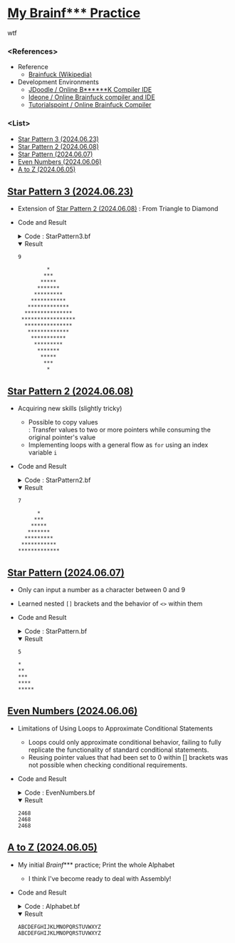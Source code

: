 # [My Brainf*** Practice](/README.md#brainf)

wtf


### **\<References>**

- Reference
  - [Brainfuck (Wikipedia)](https://en.wikipedia.org/wiki/Brainfuck)
- Development Environments
  - [JDoodle / Online B******K Compiler IDE](https://www.jdoodle.com/execute-b******k-online)
  - [Ideone / Online Brainfuck compiler and IDE](https://ideone.com/l/brainfuck)
  - [Tutorialspoint / Online Brainfuck Compiler](https://www.tutorialspoint.com/execute_brainfk_online.php)


### **\<List>**

- [Star Pattern 3 (2024.06.23)](#star-pattern-3-20240623)
- [Star Pattern 2 (2024.06.08)](#star-pattern-2-20240608)
- [Star Pattern (2024.06.07)](#star-pattern-20240607)
- [Even Numbers (2024.06.06)](#even-numbers-20240606)
- [A to Z (2024.06.05)](#a-to-z-20240605)


## [Star Pattern 3 (2024.06.23)](#list)

- Extension of [Star Pattern 2 (2024.06.08)](#star-pattern-2-20240608) : From Triangle to Diamond
- Code and Result
  <details>
    <summary>Code : StarPattern3.bf</summary>

    ```brainfuck
    # Set constants
    ptr0 ++++                                                   # Let ptr0 = 4
    [ ptr0 > ptr1 +++++ +++++ < ptr0 - ]                        # Let ptr1 = (10 * 4) = 40
    > [ ptr1 > ptr2 + > ptr3 + > ptr4 + <<< ptr1 - ]            # Move ptr1 to ptr2 ptr3 ptr4
    > ptr2 +++++ +++                                            # Let ptr2 = 48 ('0')
    > ptr3 ++                                                   # Let ptr3 = 42 ('*')
    > ptr4 ----- ---                                            # Let ptr4 = 32 (Space)
    > ptr5 +++++ +++++                                          # Let ptr5 = 10 (LF)
    ```
    ```brainfuck
    # Input a number
    > ptr6 ,                                                    # Input ptr6 between '0' and '9'
    <<<< [ ptr2 >>>> ptr6 - <<<< ptr2 - ]                       # Convert ptr6 from char to int (ptr6 minus '0')
    >>>> [ ptr6 > ptr7 + > ptr8 + >>>> prt12 + <<<<< < ptr6 -]  # Move ptr6 to ptr7 ptr8 ptr12
    >>>> ptr10 +                                                # Let ptr10 = 1
    ```
    ```brainfuck
    # Phase 1 : Increase stars and decrease spaces
    <<<
    [ ptr7                                                      # ptr7: The loop times
      > [ ptr8 <<<< ptr4 . >>>>> ptr9 + < ptr8 - ]              # ptr8 & ptr9 : The number of spaces
      >> [ ptr10 <<<<< << ptr3 . >>>>> >>> ptr11 + < ptr10 - ]  # ptr10 & ptr11 : The number of stars
      > [ ptr11 < ptr10 + > ptr11 - ] < ptr10 ++                # Recover ptr10 from ptr11 and add 2
      < [ ptr9 < ptr8 + > ptr9 - ] < ptr8 -                     # Recover ptr8 from ptr9 and subtract 1
      <<< ptr5 .                                                # Line replacement
      >> ptr7 -
    ]
    ```
    ```brainfuck
    # Phase 2 : Increase spaces and decrease stars
    > ptr8 ++                                                   # Add 2 to ptr8
    >> ptr10 ----                                               # Subtract 2 from ptr10
    >> [ ptr12 <<<<< ptr7 + >>>>> ptr12 -]                      # Move ptr12 to ptr7
    <<<<<
    ptr7 -                                                      # Subtract 1 from ptr7
    [ ptr7                                                      # ptr7: The loop times
      > [ ptr8 <<<< ptr4 . >>>>> ptr9 + < ptr8 - ]              # ptr8 & ptr9: The number of spaces
      >> [ ptr10 <<<<< << ptr3 . >>>>> >>> ptr11 + < ptr10 - ]  # ptr10 & ptr11: The number of stars
      > [ ptr11 < ptr10 + > ptr11 - ] < ptr10 --                # Recover ptr10 from ptr11 and suptract 2
      < [ ptr9 < ptr8 + > ptr9 - ] < ptr8 +                     # Recover ptr8 from ptr9 and add 1
      <<< ptr5 .                                                # Line replacement
      >> ptr7 -
    ]
    ```
  </details>
  <details open="">
    <summary>Result</summary>

    ```brainfuck
    9
    ```
    ```brainfuck
             *
            ***
           *****
          *******
         *********
        ***********
       *************
      ***************
     *****************
      ***************
       *************
        ***********
         *********
          *******
           *****
            ***
             *
    ```
  </details>


## [Star Pattern 2 (2024.06.08)](#list)

- Acquiring new skills (slightly tricky)
  - Possible to copy values  
    : Transfer values to two or more pointers while consuming the original pointer's value
  - Implementing loops with a general flow as `for` using an index variable `i`
- Code and Result
  <details>
    <summary>Code : StarPattern2.bf</summary>

    ```brainfuck
    # Set constants
    < ptr0 ++++                                                 # Let ptr0 = 4
    [ ptr0 > ptr1 +++++ +++++ < ptr0 - ]                        # Let ptr1 = (10 * 4) = 40
    > [ ptr1 > ptr2 + > ptr3 + > ptr4 + <<< ptr1 - ]            # Move ptr1 to ptr2 ptr3 ptr4
    > ptr2 +++++ +++                                            # Let ptr2 = 48 ('0')
    > ptr3 ++                                                   # Let ptr3 = 42 ('*')
    > ptr4 ----- ---                                            # Let ptr4 = 32 (Space)
    > ptr5 +++++ +++++                                          # Let ptr5 = 10 (LF)

    # Input a number
    > ptr6 ,                                                    # Input ptr6 between '0' and '9'
    <<<< [ ptr2 >>>> ptr6 - <<<< ptr2 - ]                       # Convert ptr6 from char to int (ptr6 minus '0')
    >>>> [ ptr6 > ptr7 + > ptr8 + << ptr6 -]                    # Move ptr6 to ptr7 and ptr8
    >>>> ptr10 +                                                # Let ptr10 = 1

    # Print the pattern with general loop statement
    <<<
    [ ptr7                                                      # ptr7: The loop times
      > [ ptr8 <<<< ptr4 . >>>>> ptr9 + < ptr8 - ]              # ptr8 & ptr9: The number of spaces
      >> [ ptr10 <<<<< << ptr3 . >>>>> >>> ptr11 + < ptr10 - ]  # ptr10 & ptr11: The number of stars
      > [ ptr11 < ptr10 + > ptr11 - ] < ptr10 ++                # Recover ptr10 from ptr11 and add 2
      < [ ptr9 < ptr8 + > ptr9 - ] < ptr8 -                     # Recover ptr8 from ptr9 and subtract 1
      <<< ptr5 .                                                # Line replacement
      >> ptr7 -
    ]
    ```
  </details>
  <details open="">
    <summary>Result</summary>

    ```brainfuck
    7
    ```
    ```brainfuck
          *
         ***
        *****
       *******
      *********
     ***********
    *************
    ```
  </details>


## [Star Pattern (2024.06.07)](#list)

- Only can input a number as a character between 0 and 9
- Learned nested `[]` brackets and the behavior of `<>` within them
- Code and Result
  <details>
    <summary>Code : StarPattern.bf</summary>

    ```brainfuck
    < ptr0 +++++
    [ > ptr1 +++++ +++++ < ptr0 - ] > ptr1 --                   # Let ptr1 = (10 * 5) minus 2 = 48('0')
    < ptr0 ++++
    [ >> ptr2 +++++ +++++ << ptr0 - ] >> ptr2 ++                # Let ptr2 = (10 * 4) plus 2 = 42('*')
    > ptr3 +++++ +++++                                          # Let ptr3 = 10 (LF)

    > prt4 ,                                                    # Input ptr4 between '0' and '9'
    <<< [ >>> ptr4 - <<< ptr1 - ]                               # Convert ptr4 from char to int (ptr4 minus '0')

    >>> ptr4
    [   << ptr2 .           > ptr3 . > ptr4 -
      [ << ptr2 ..          > ptr3 . > ptr4 -
      [ << ptr2 ...         > ptr3 . > ptr4 -
      [ << ptr2 ....        > ptr3 . > ptr4 -
      [ << ptr2 .....       > ptr3 . > ptr4 -
      [ << ptr2 ..... .     > ptr3 . > ptr4 -
      [ << ptr2 ..... ..    > ptr3 . > ptr4 -
      [ << ptr2 ..... ...   > ptr3 . > ptr4 -
      [ << ptr2 ..... ....  > ptr3 . > ptr4 - ]]]]] ]]]]
    ```
  </details>
  <details open="">
    <summary>Result</summary>

    ```brainfuck
    5
    ```
    ```brainfuck
    *
    **
    ***
    ****
    *****
    ```
  </details>


## [Even Numbers (2024.06.06)](#list)

- Limitations of Using Loops to Approximate Conditional Statements
  - Loops could only approximate conditional behavior, failing to fully replicate the functionality of standard conditional statements.
  - Reusing pointer values that had been set to 0 within [] brackets was not possible when checking conditional requirements.
- Code and Result
  <details>
    <summary>Code : EvenNumbers.bf</summary>

    ```brainfuck
    # 1) Add 2 from 48('0') 4 times at ptr0

    ptr0 +++++ +++++ +++++ +++++ +++++ +++++ +++++ +++++ +++++ +++  # Let ptr0 = 48('0')
         ++. ++. ++. ++.                                            # Print 2 4 6 8
    ```
    ```brainfuck
    # 2) Use Loop statement

    ptr0 [-]                                                        # Reset ptr0 as 0
         +++++ +++++ . [-]                                          # Let ptr0 = 10 (LF) & Line replacement & Reset ptr0

    ptr0 +++++                                                      # Let ptr0 = 5
    [ > ptr1 +++++ +++++ < ptr0 -] > ptr1 --                        # Let ptr1 = (10 * 5) minus 2 = 48('0')

    < ptr0 ++++                                                     # Let ptr0 = 4
    [ > ptr1 ++ . < ptr0 - ]                                        # Print 2 4 6 8 with Loop statement
    ```
    ```brainfuck
    # 3) Use Conditional statement

    ptr0 [-]                                                        # Reset ptr0 as 0
    > prt1 [-]                                                      # Reset ptr1 as 0
    < ptr0 +++++ +++++ . [-]                                        # Let ptr0 = 10 (LF) & Line replacement & Reset ptr0

    ptr0 +++++                                                      # Let ptr0 = 5
    [ > ptr1 +++++ +++++ < ptr0 -] > ptr1 --                        # Let ptr1 = (10 * 5) minus 2 = 48('0')

    < ptr0 +++++ +++                                                # Let ptr0 = 8
    [
      > ptr1 + < ptr0 -                                             # If odd then not print
      > ptr1 + . < ptr0 -                                           # If even then print
    ]
    # Unable to use new ptr to judge if odd or even because it can't be reused in loop statement
    ```
  </details>
  <details open="">
    <summary>Result</summary>

    ```brainfuck
    2468
    2468
    2468
    ```
  </details>


## [A to Z (2024.06.05)](#list)

- My initial *Brainf**** practice; Print the whole Alphabet
  - I think I've become ready to deal with Assembly!
- Code and Result
  <details>
    <summary>Code : Alphabet.bf</summary>

    ```brainfuck
    # 1) Add 1 from 65('A') 25 times at ptr0

    ptr0 +++++ +++++ +++++ +++++ +++++ +++++ +++++ +++++ +++++ +++++
         +++++ +++++ +++++ .                                          # Let ptr0 = 65 and print 'A'
         +.+.+.+.+.+.+.+.+.+.+.+.+.+.+.+.+.+.+.+.+.+.+.+.+.           # Increment and print ptr0 25 times
    ```
    ```brainfuck
    # 2) Use square brackets statements

    ptr0 [-]                                                          # Reset ptr0 as 0
    ptr0 +++++ +++++ . [-]                                            # Let ptr0 = 10 (LF) & Line replacement & Reset ptr0

    ptr0 +++++ +++++ +++                                              # Let ptr0 = 13
    [ > ptr1 +++++ < ptr0 - ] > ptr1 .                                # Increment ptr1 by 5 13 times to get 65 ('A') & print

    < ptr0 +++++ +++++ +++++ +++++ +++++                              # Let ptr0 = 25
    [ > ptr1 + . < ptr0 - ]                                           # Loop to increment 25 times & print ptr1 from 66 ('B') to 90 ('Z')
    ```
  </details>
  <details open="">
    <summary>Result</summary>

    ```brainfuck
    ABCDEFGHIJKLMNOPQRSTUVWXYZ
    ABCDEFGHIJKLMNOPQRSTUVWXYZ
    ```
  </details>
